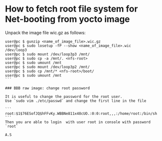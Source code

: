 How to fetch root file system for Net-booting from yocto image
===

Unpack the image file wic.gz as follows:

````
user@pc $ gunzip <name_of_image_file>.wic.gz
user@pc $ sudo losetup -fP --show <name_of_image_file>.wic
/dev/loop3
user@pc $ sudo mount /dev/loop3p3 /mnt/
user@pc $ sudo cp -a /mnt/. <nfs-root>
user@pc $ sudo umount /mnt
user@pc $ sudo mount /dev/loop3p2 /mnt/
user@pc $ sudo cp /mnt/* <nfs-root>/boot/
user@pc $ sudo umount /mnt
```

### BBB raw image: change root password

It is useful to change the password for the root user.
Use `sudo vim ./etc/passwd` and change the first line in the file

```
root:$1$76ESofJQ$hFFvKy.WBBNe811x48cUO.:0:0:root,,,:/home/root:/bin/sh
```
Then you are able to login  with user root in console with password `root`

A.S
